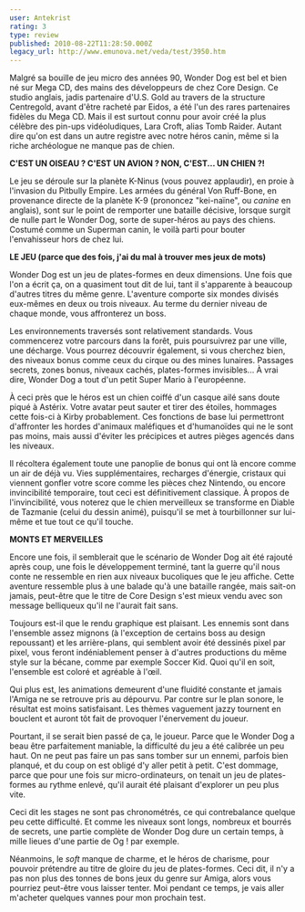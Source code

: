 ```yaml
---
user: Antekrist
rating: 3
type: review
published: 2010-08-22T11:28:50.000Z
legacy_url: http://www.emunova.net/veda/test/3950.htm
---
```

Malgré sa bouille de jeu micro des années 90, Wonder Dog est bel et bien né sur Mega CD, des mains des développeurs de chez Core Design. Ce studio anglais, jadis partenaire d'U.S. Gold au travers de la structure Centregold, avant d'être racheté par Eidos, a été l'un des rares partenaires fidèles du Mega CD. Mais il est surtout connu pour avoir créé la plus célèbre des pin-ups vidéoludiques, Lara Croft, alias Tomb Raider. Autant dire qu'on est dans un autre registre avec notre héros canin, même si la riche archéologue ne manque pas de chien.  

  

**C'EST UN OISEAU ? C'EST UN AVION ? NON, C'EST... UN CHIEN ?!**  

Le jeu se déroule sur la planète K-Ninus (vous pouvez applaudir), en proie à l'invasion du Pitbully Empire. Les armées du général Von Ruff-Bone, en provenance directe de la planète K-9 (prononcez "kei-naïne", ou _canine_ en anglais), sont sur le point de remporter une bataille décisive, lorsque surgit de nulle part le Wonder Dog, sorte de super-héros au pays des chiens. Costumé comme un Superman canin, le voilà parti pour bouter l'envahisseur hors de chez lui.  

  

**LE JEU (parce que des fois, j'ai du mal à trouver mes jeux de mots)**  

Wonder Dog est un jeu de plates-formes en deux dimensions. Une fois que l'on a écrit ça, on a quasiment tout dit de lui, tant il s'apparente à beaucoup d'autres titres du même genre. L'aventure comporte six mondes divisés eux-mêmes en deux ou trois niveaux. Au terme du dernier niveau de chaque monde, vous affronterez un boss.  

Les environnements traversés sont relativement standards. Vous commencerez votre parcours dans la forêt, puis poursuivrez par une ville, une décharge. Vous pourrez découvrir également, si vous cherchez bien, des niveaux bonus comme ceux du cirque ou des mines lunaires. Passages secrets, zones bonus, niveaux cachés, plates-formes invisibles... À vrai dire, Wonder Dog a tout d'un petit Super Mario à l'européenne.  

À ceci près que le héros est un chien coiffé d'un casque ailé sans doute piqué à Astérix. Votre avatar peut sauter et tirer des étoiles, hommages cette fois-ci à Kirby probablement. Ces fonctions de base lui permettront d'affronter les hordes d'animaux maléfiques et d'humanoïdes qui ne le sont pas moins, mais aussi d'éviter les précipices et autres pièges agencés dans les niveaux.  

Il récoltera également toute une panoplie de bonus qui ont là encore comme un air de déjà vu. Vies supplémentaires, recharges d'énergie, cristaux qui viennent gonfler votre score comme les pièces chez Nintendo, ou encore invincibilité temporaire, tout ceci est définitivement classique. À propos de l'invincibilité, vous noterez que le chien merveilleux se transforme en Diable de Tazmanie (celui du dessin animé), puisqu'il se met à tourbillonner sur lui-même et tue tout ce qu'il touche.  

  

**MONTS ET MERVEILLES**  

Encore une fois, il semblerait que le scénario de Wonder Dog ait été rajouté après coup, une fois le développement terminé, tant la guerre qu'il nous conte ne ressemble en rien aux niveaux bucoliques que le jeu affiche. Cette aventure ressemble plus à une balade qu'à une bataille rangée, mais sait-on jamais, peut-être que le titre de Core Design s'est mieux vendu avec son message belliqueux qu'il ne l'aurait fait sans.  

Toujours est-il que le rendu graphique est plaisant. Les ennemis sont dans l'ensemble assez mignons (à l'exception de certains boss au design repoussant) et les arrière-plans, qui semblent avoir été dessinés pixel par pixel, vous feront indéniablement penser à d'autres productions du même style sur la bécane, comme par exemple Soccer Kid. Quoi qu'il en soit, l'ensemble est coloré et agréable à l'œil.  

Qui plus est, les animations demeurent d'une fluidité constante et jamais l'Amiga ne se retrouve pris au dépourvu. Par contre sur le plan sonore, le résultat est moins satisfaisant. Les thèmes vaguement jazzy tournent en bouclent et auront tôt fait de provoquer l'énervement du joueur.  

Pourtant, il se serait bien passé de ça, le joueur. Parce que le Wonder Dog a beau être parfaitement maniable, la difficulté du jeu a été calibrée un peu haut. On ne peut pas faire un pas sans tomber sur un ennemi, parfois bien planqué, et du coup on est obligé d'y aller petit à petit. C'est dommage, parce que pour une fois sur micro-ordinateurs, on tenait un jeu de plates-formes au rythme enlevé, qu'il aurait été plaisant d'explorer un peu plus vite.  

Ceci dit les stages ne sont pas chronométrés, ce qui contrebalance quelque peu cette difficulté. Et comme les niveaux sont longs, nombreux et bourrés de secrets, une partie complète de Wonder Dog dure un certain temps, à mille lieues d'une partie de Og ! par exemple.  

Néanmoins, le _soft_ manque de charme, et le héros de charisme, pour pouvoir prétendre au titre de gloire du jeu de plates-formes. Ceci dit, il n'y a pas non plus des tonnes de bons jeux du genre sur Amiga, alors vous pourriez peut-être vous laisser tenter. Moi pendant ce temps, je vais aller m'acheter quelques vannes pour mon prochain test.
